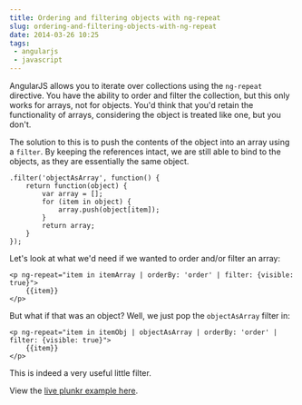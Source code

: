 ```yaml
---
title: Ordering and filtering objects with ng-repeat
slug: ordering-and-filtering-objects-with-ng-repeat
date: 2014-03-26 10:25
tags: 
 - angularjs
 - javascript
---
```

AngularJS allows you to iterate over collections using the `ng-repeat` directive. You have the ability to order and filter the collection, but this only works for arrays, not for objects. You'd think that you'd retain the functionality of arrays, considering the object is treated like one, but you don't.

The solution to this is to push the contents of the object into an array using a `filter`. By keeping the references intact, we are still able to bind to the objects, as they are essentially the same object.

    .filter('objectAsArray', function() {
        return function(object) {
            var array = []; 
            for (item in object) {
                array.push(object[item]);
            }
            return array;
        }
    });

Let's look at what we'd need if we wanted to order and/or filter an array:

    <p ng-repeat="item in itemArray | orderBy: 'order' | filter: {visible: true}">
        {{item}}
    </p>

But what if that was an object? Well, we just pop the `objectAsArray` filter in:

    <p ng-repeat="item in itemObj | objectAsArray | orderBy: 'order' | filter: {visible: true}">
        {{item}}
    </p>

This is indeed a very useful little filter. 

View the [live plunkr example here](http://plnkr.co/edit/RObsrXoSSkRA271w9WJr?p=preview).